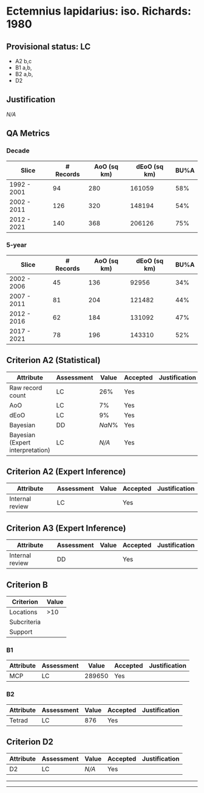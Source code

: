 # Ectemnius lapidarius: iso. Richards: 1980
## Provisional status: LC
- A2 b,c
- B1 a,b, 
- B2 a,b, 
- D2

## Justification
*N/A*
## QA Metrics
### Decade
| Slice | # Records | AoO (sq km) | dEoO (sq km) |BU%A |
|---|---|---|---|---|
|1992 - 2001|94|280|161059|58%|
|2002 - 2011|126|320|148194|54%|
|2012 - 2021|140|368|206126|75%|
### 5-year
| Slice | # Records | AoO (sq km) | dEoO (sq km) |BU%A |
|---|---|---|---|---|
|2002 - 2006|45|136|92956|34%|
|2007 - 2011|81|204|121482|44%|
|2012 - 2016|62|184|131092|47%|
|2017 - 2021|78|196|143310|52%|
## Criterion A2 (Statistical)
|Attribute|Assessment|Value|Accepted|Justification
|---|---|---|---|---|
|Raw record count|LC|26%|Yes||
|AoO|LC|7%|Yes||
|dEoO|LC|9%|Yes||
|Bayesian|DD|*NaN*%|Yes||
|Bayesian (Expert interpretation)|LC|*N/A*|Yes||
## Criterion A2 (Expert Inference)
|Attribute|Assessment|Value|Accepted|Justification
|---|---|---|---|---|
|Internal review|LC||Yes||
## Criterion A3 (Expert Inference)
|Attribute|Assessment|Value|Accepted|Justification
|---|---|---|---|---|
|Internal review|DD||Yes||
## Criterion B
|Criterion| Value|
|---|---|
|Locations|>10|
|Subcriteria||
|Support||
### B1
|Attribute|Assessment|Value|Accepted|Justification
|---|---|---|---|---|
|MCP|LC|289650|Yes||
### B2
|Attribute|Assessment|Value|Accepted|Justification
|---|---|---|---|---|
|Tetrad|LC|876|Yes||
## Criterion D2
|Attribute|Assessment|Value|Accepted|Justification
|---|---|---|---|---|
|D2|LC|*N/A*|Yes||
---
 ---
 <br><br>

